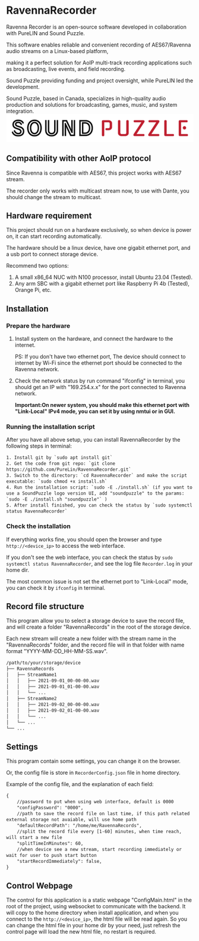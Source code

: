 # RavennaRecorder

Ravenna Recorder is an open-source software developed in collaboration with PureLIN and Sound Puzzle.

This software enables reliable and convenient recording of AES67/Ravenna audio streams on a Linux-based platform, 

making it a perfect solution for AoIP multi-track recording applications such as broadcasting, live events, and field recording.

Sound Puzzle providing funding and project oversight, while PureLIN led the development.

Sound Puzzle, based in Canada, specializes in high-quality audio production and solutions for broadcasting, games, music, and system integration.
![SoundPuzzle Logo](./resource/soundpuzzle/SP.png)

## Compatibility with other AoIP protocol

Since Ravenna is compatible with AES67, this project works with AES67 stream.

The recorder only works with multicast stream now, to use with Dante, you should change the stream to multicast.

## Hardware requirement

This project should run on a hardware exclusively, so when device is power on, it can start recording automatically.

The hardware should be a linux device, have one gigabit ethernet port, and a usb port to connect storage device.

Recommend two options:

1. A small x86_64 NUC with N100 processor, install Ubuntu 23.04 (Tested).
2. Any arm SBC with a gigabit ethernet port like Raspberry Pi 4b (Tested), Orange Pi, etc.

## Installation

### Prepare the hardware

1. Install system on the hardware, and connect the hardware to the internet. 

    PS: If you don't have two ethernet port, The device should connect to internet by Wi-Fi since the ethernet port should be connected to the Ravenna network.

2. Check the network status by run command "ifconfig" in terminal, you should get an IP with "169.254.x.x" for the port connected to Ravenna network.

   **Important:On newer system, you should make this ethernet port with "Link-Local" IPv4 mode, you can set it by using nmtui or in GUI.**

### Running the installation script
After you have all above setup, you can install RavennaRecorder by the following steps in terminal:

    1. Install git by `sudo apt install git`
    2. Get the code from git repo: `git clone https://github.com/PureLin/RavennaRecorder.git`
    3. Switch to the directory: `cd RavennaRecorder` and make the script executable: `sudo chmod +x install.sh`
    4. Run the installation script: `sudo -E ./install.sh` (if you want to use a SoundPuzzle logo version UI, add "soundpuzzle" to the params: `sudo -E ./install.sh "soundpuzzle"` )
    5. After install finished, you can check the status by `sudo systemctl status RavennaRecorder`

### Check the installation
If everything works fine, you should open the browser and type `http://<device_ip>` to access the web interface.

If you don't see the web interface, you can check the status by `sudo systemctl status RavennaRecorder`, and see the log file `Recorder.log` in your home dir.

The most common issue is not set the ethernet port to "Link-Local" mode, you can check it by `ifconfig` in terminal.

## Record file structure

This program allow you to select a storage device to save the record file, and will create a folder "RavennaRecords" in
the root of the storage device.

Each new stream will create a new folder with the stream name in the "RavennaRecords" folder, and the record file will
in that folder with name format "YYYY-MM-DD_HH-MM-SS.wav".

    /path/to/your/storage/device
    ├── RavennaRecords
    │   ├── StreamName1
    │   │   ├── 2021-09-01_00-00-00.wav
    │   │   ├── 2021-09-01_01-00-00.wav
    │   │   └── ...
    │   ├── StreamName2
    │   │   ├── 2021-09-02_00-00-00.wav
    │   │   ├── 2021-09-02_01-00-00.wav
    │   │   └── ...
    │   └── ...
    └── ...

## Settings

This program contain some settings, you can change it on the browser.

Or, the config file is store in `RecorderConfig.json` file in home directory.

Example of the config file, and the explanation of each field:

    {
        //password to put when using web interface, default is 0000
        "configPassword": "0000",
        //path to save the record file on last time, if this path related external storage not avaiable, will use home path
        "defaultRecordPath": "/home/me/RavennaRecords",
        //split the record file every [1-60] minutes, when time reach, will start a new file
        "splitTimeInMinutes": 60,
        //when device see a new stream, start recording immediately or wait for user to push start button
        "startRecordImmediately": false,
    }

## Control Webpage

The control for this application is a static webpage "ConfigMain.html" in the root of the project, using websocket to
communicate with the backend.
It will copy to the home directory when install application, and when you connect to
the  `http://<device_ip>`, the html file will be read again.
So you can change the html file in your home dir by your need, just refresh the control page will load the new html
file, no restart is required.
